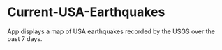 # Current-USA-Earthquakes
App displays a map of USA earthquakes recorded by the USGS over the past 7 days.
